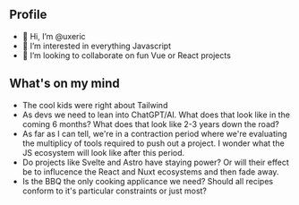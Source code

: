 ## Profile
- 👋 Hi, I’m @uxeric
- 💞️ I’m interested in everything Javascript
- 👀 I’m looking to collaborate on fun Vue or React projects

## What's on my mind
- The cool kids were right about Tailwind
- As devs we need to lean into ChatGPT/AI. What does that look like in the coming 6 months? What does that look like 2-3 years down the road?
- As far as I can tell, we're in a contraction period where we're evaluating the multiplicy of tools required to push out a project. I wonder what the JS ecosystem will look like after this period.
- Do projects like Svelte and Astro have staying power? Or will their effect be to influcence the React and Nuxt ecosystems and then fade away.
- Is the BBQ the only cooking applicance we need? Should all recipes conform to it's particular constraints or just most?
